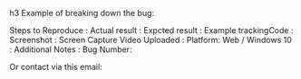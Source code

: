 h3 Example of breaking down the bug:

Steps to Reproduce :
Actual result :
Expcted result :
Example trackingCode :
Screenshot :
Screen Capture Video Uploaded :
Platform: Web / Windows 10 :
Additional Notes :
Bug Number:




Or contact via this email:
